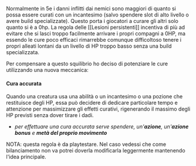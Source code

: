 Normalmente in 5e i danni inflitti dai nemici sono maggiori di quanto si possa essere curati con un incantesimo (salvo spendere slot di alto livello o avere build specializzate). 
Questo porta i giocatori a curare gli altri solo quanto si è a 0hp.
La regola delle [[Lesioni persistenti]] incentiva di più ad evitare che si lasci troppo facilmente arrivare i propri compagni a 0HP, ma essendo le cure poco efficaci rimarrebbe comunque difficoltoso tenere i propri alleati lontani da un livello di HP troppo basso senza una build specializzata.

Per compensare a questo squilibrio ho deciso di potenziare le cure utilizzando una nuova meccanica:

#### Cura accurata 
Quando una creatura usa una abilità o un incantesimo o una pozione che restituisce degli HP, essa può decidere di dedicare particolare tempo e attenzione per massimizzare gli effetti curativi, rigenerando il massimo degli HP previsti senza dover tirare i dadi. 

- *per effettuare una cura accurata serve spendere, un'**azione**, un'**azione bonus** e **metà del proprio movimento***

NOTA: questa regola è da playtestare. Nel caso vedessi che come bilanciamento non va potrei doverla modificarla leggermente mantenendo l'idea principale.